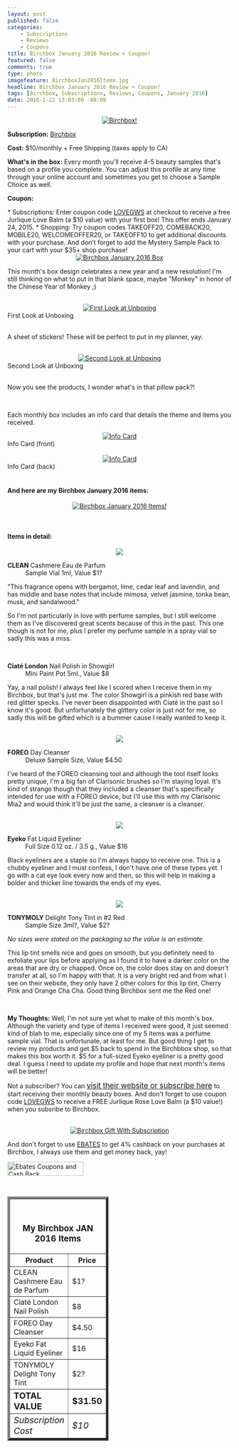 ```yaml
---
layout: post
published: false
categories: 
    - Subscriptions
    - Reviews
    - Coupons
title: Birchbox January 2016 Review + Coupon!
featured: false
comments: true
type: photo
imagefeature: BirchboxJan2016Items.jpg
headline: Birchbox January 2016 Review + Coupon!
tags: [Birchbox, Subscriptions, Reviews, Coupons, January 2016]
date: 2016-1-22 13:03:00 -08:00
---
```


<center><a href="https://www.birchbox.com/invite/whatsupmailbox" target="_blank">
<img src="/images/BirchboxJan2016Package.jpg" border="0" style="border:none;max-width:100%;" alt="Birchbox!" />
</a></center>

<p><b>Subscription:</b> <a href="https://www.birchbox.com/invite/whatsupmailbox" target="_blank">Birchbox</a></p>
<p><b>Cost:</b> $10/monthly + Free Shipping (taxes apply to CA)</p>
<p><b>What's in the box:</b> Every month you'll receive 4-5 beauty samples that's based on a profile you complete. You can adjust this profile at any time through your online account and sometimes you get to choose a Sample Choice as well.</p>
<p><b>Coupon:</b></p>
* Subscriptions: Enter coupon code <a href="https://www.birchbox.com/invite/whatsupmailbox" target="_blank">LOVEGWS</a> at checkout to receive a free Jurlique Love Balm (a $10 value) with your first box! This offer ends January 24, 2015.
* Shopping: Try coupon codes TAKEOFF20, COMEBACK20, MOBILE20, WELCOMEOFFER20, or TAKEOFF10 to get additional discounts with your purchase. And don’t forget to add the Mystery Sample Pack to your cart with your $35+ shop purchase!

<br>

<center><a href="https://www.birchbox.com/invite/whatsupmailbox" target="_blank">
<img src="/images/BirchboxJan2016Box.jpg" border="0" style="border:none;max-width:100%;" alt="Birchbox January 2016 Box" />
</a></center>

<p>This month's box design celebrates a new year and a new resolution! I'm still thinking on what to put in that blank space, maybe "Monkey" in honor of the Chinese Year of Monkey ;)</p>

<br>

<center><a href="https://www.birchbox.com/invite/whatsupmailbox" target="_blank">
<img src="/images/BirchboxJan2016OpenBox.jpg" border="0" style="border:none;max-width:100%;" alt="First Look at Unboxing" />
</a></center>
<figcaption>First Look at Unboxing</figcaption>
<br>

<p>A sheet of stickers! These will be perfect to put in my planner, yay.</p>

<br>

<center><a href="https://www.birchbox.com/invite/whatsupmailbox" target="_blank">
<img src="/images/BirchboxJan2016OpenBox2.jpg" border="0" style="border:none;max-width:100%;" alt="Second Look at Unboxing" />
</a></center>
<figcaption>Second Look at Unboxing</figcaption>
<br>

<p>Now you see the products, I wonder what's in that pillow pack?!</p>

<br>

<p>Each monthly box includes an info card that details the theme and items you received.</p>

<center><a href="https://www.birchbox.com/invite/whatsupmailbox" target="_blank">
<img src="/images/BirchboxJan2016Info.jpg" border="0" style="border:none;max-width:100%;" alt="Info Card" /></a></center>
<figcaption>Info Card (front)</figcaption>
<br>

<center><a href="https://www.birchbox.com/invite/whatsupmailbox" target="_blank">
<img src="/images/BirchboxJan2016Info2.jpg" border="0" style="border:none;max-width:100%;" alt="Info Card" /></a></center>
<figcaption>Info Card (back)</figcaption>

<br>

<H4>And here are my Birchbox January 2016 items:</H4>

<p><center><a href="https://www.birchbox.com/invite/whatsupmailbox" target="_blank">
<img src="/images/BirchboxJan2016Items.jpg" border="0" style="border:none;max-width:100%;" alt="Birchbox January 2016 Items!" /></a></center></p>
<br>

<H4>Items in detail:</H4>

<center><a href="https://www.birchbox.com/invite/whatsupmailbox" target="_blank">
<img src="/images/BirchboxJan2016CleanCashmerePerfumeCiateNailPolish.jpg" border="0" style="border:none;max-width:100%;" />
</a></center>

<DL>
<DT><b>CLEAN</b> Cashmere Eau de Parfum</DT>
<DD>Sample Vial 1ml, Value $1?</DD>
</DL>

<p>"This fragrance opens with bergamot, lime, cedar leaf and lavendin, and has middle and base notes that include mimosa, velvet jasmine, tonka bean, musk, and sandalwood."</p>

<p>So I'm not particularly in love with perfume samples, but I still welcome them as I've discovered great scents because of this in the past. This one though is not for me, plus I prefer my perfume sample in a spray vial so sadly this was a miss.</p>

<br>

<DL>
<DT><b>Ciaté London</b> Nail Polish in Showgirl</DT>
<DD>Mini Paint Pot 5ml., Value $8</DD>
</DL>

<p>Yay, a nail polish! I always feel like I scored when I receive them in my Birchbox, but that's just me. The color Showgirl is a pinkish red base with red glitter specks. I've never been disappointed with Ciaté in the past so I know it's good. But unfortunately the glittery color is just not for me, so sadly this will be gifted which is a bummer cause I really wanted to keep it.</p>

<br>

<center><a href="https://www.birchbox.com/invite/whatsupmailbox" target="_blank">
<img src="/images/BirchboxJan2016ForeoDayCleanser.jpg" border="0" style="border:none;max-width:100%;" />
</a></center>

<DL>
<DT><b>FOREO</b> Day Cleanser</DT>
<DD>Deluxe Sample Size, Value $4.50</DD>
</DL>

<p>I've heard of the FOREO cleansing tool and although the tool itself looks pretty unique, I'm a big fan of Clarisonic brushes so I'm staying loyal. It's kind of strange though that they included a cleanser that's specifically intended for use with a FOREO device, but I'll use this with my Clarisonic Mia2 and would think it'll be just the same, a cleanser is a cleanser.</p>

<br>

<center><a href="https://www.birchbox.com/invite/whatsupmailbox" target="_blank">
<img src="/images/BirchboxJan2016EyekoFatLiquidEyeliner.jpg" border="0" style="border:none;max-width:100%;" />
</a></center>

<DL>
<DT><b>Eyeko</b> Fat Liquid Eyeliner</DT>
<DD>Full Size 0.12 oz. / 3.5 g., Value $16</DD>
</DL>

<p>Black eyeliners are a staple so I'm always happy to receive one. This is a chubby eyeliner and I must confess, I don't have one of these types yet. I go with a cat eye look every now and then, so this will help in making a bolder and thicker line towards the ends of my eyes.</p>

<br>

<center><a href="https://www.birchbox.com/invite/whatsupmailbox" target="_blank">
<img src="/images/BirchboxJan2016TonyMolyTintDelight.jpg" border="0" style="border:none;max-width:100%;" />
</a></center>

<DL>
<DT><b>TONYMOLY</b> Delight Tony Tint in #2 Red</DT>
<DD>Sample Size 3ml?, Value $2?</DD>
</DL>

<p><i>No sizes were stated on the packaging so the value is an estimate.</i></p>

<p>This lip tint smells nice and goes on smooth, but you definitely need to exfoliate your lips before applying as I found it to have a darker color on the areas that are dry or chapped. Once on, the color does stay on and doesn't transfer at all, so I'm happy with that. It is a very bright red and from what I see on their website, they only have 2 other colors for this lip tint, Cherry Pink and Orange Cha Cha. Good thing Birchbox sent me the Red one!</p>

<br>

<p><i class="icon-exclamation-sign"></i><b> My Thoughts:</b> Well, I'm not sure yet what to make of this month's box. Although the variety and type of items I received were good, it just seemed kind of blah to me, especially since one of my 5 items was a perfume sample vial. That is unfortunate, at least for me. But good thing I get to review my products and get $5 back to spend in the Birchbbox shop, so that makes this box worth it. $5 for a full-sized Eyeko eyeliner is a pretty good deal. I guess I need to update my profile and hope that next month's items will be better!</p>

<p>Not a subscriber? You can <a href="https://www.birchbox.com/invite/whatsupmailbox"><big>visit their website or subscribe here</big></a> to start receiving their monthly beauty boxes. And don't forget to use coupon code <a href="https://www.birchbox.com/invite/whatsupmailbox" target="_blank">LOVEGWS</a> to receive a FREE Jurlique Rose Love Balm (a $10 value!) when you subsribe to Birchbox.</p>

<br>

<center><a href="https://www.birchbox.com/invite/whatsupmailbox" target="_blank">
<img src="/images/BirchboxJan2016GWS.png" border="0" style="border:none;max-width:100%;" alt="Birchbox Gift With Subscription" />
</a></center>

<p>And don't forget to use <a href="http://www.ebates.com/rf.do?referrerid=nFbj2DqrCN%2BpB5AWKzmAFQ%3D%3D&eeid=30337" target="_blank">EBATES</a> to get 4% cashback on your purchases at Birchbox, I always use them and get money back, yay!</p>

<a href='http://www.ebates.com/rf.do?referrerid=nFbj2DqrCN%2BpB5AWKzmAFQ%3D%3D&eeid=28585' target='_blank' rel='nofollow'><img src='http://www.ebates.com/referral/2012/global_files/images/ebates_logo.png' alt='Ebates Coupons and Cash Back' height='31' width='171' border='0'/></a>

<br>

<TABLE  BORDER="5" style="width:45%">
   <TR>
      <TH COLSPAN="2">
         <H3><BR><center>My Birchbox JAN 2016 Items</center></H3>
      </TH>
   </TR>
      <TH>Product</TH>
      <TH>Price</TH>
  <TR>
      <TD>CLEAN Cashmere Eau de Parfum</TD>
      <TD>$1?</TD>
   </TR>
   <TR>
      <TD>Ciaté London Nail Polish</TD>
      <TD>$8</TD>
   </TR>
    <TR>
      <TD>FOREO Day Cleanser</TD>
      <TD>$4.50</TD>
   </TR>
    <TR>
      <TD>Eyeko Fat Liquid Eyeliner</TD>
      <TD>$16</TD>
   </TR>
    <TR>
      <TD>TONYMOLY Delight Tony Tint</TD>
      <TD>$2?</TD>
   </TR>
   <TR>
      <TD><b><big>TOTAL VALUE</big></b></TD>
      <TD><b><big>$31.50</big></b></TD>
   </TR>
   <TR>
      <TD><i><big>Subscription Cost</big></i></TD>
      <TD><i><big>$10</big></i></TD>
   </TR>
</TABLE>
